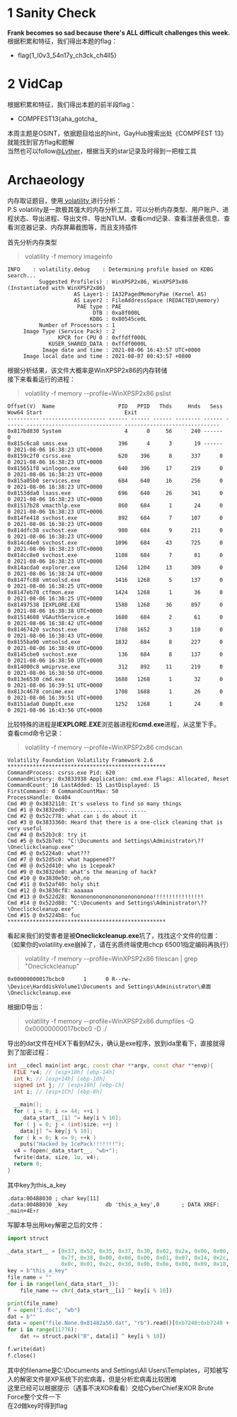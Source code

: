 # 1 Sanity Check
**Frank becomes so sad because there's ALL difficult challenges this week.**  
根据积累和特征，我们得出本题的flag：  
- flag{1_l0v3_54n17y_ch3ck_ch4ll5}  


# 2 VidCap
根据积累和特征，我们得出本题的前半段flag：  
- COMPFEST13{aha_gotcha_  

本周主题是OSINT，依据题目给出的hint，GayHub搜索出处《COMPFEST 13》就能找到官方flag和题解  
当然也可以follow[@Lyther](https://github.com/Lyther)，根据当天的star记录及时得到一把梭工具  

# Archaeology
内存取证题目，使用[ volatility ](https://github.com/volatilityfoundation/volatility)进行分析：  
P.S volatility是一款极其强大的内存分析工具，可以分析内存类型、用户账户、进程状态、导出进程、导出文件、导出NTLM、查看cmd记录、查看注册表信息、查看浏览器记录、内存屏幕截图等，而且支持插件  

首先分析内存类型
>volatility -f memory imageinfo  
```
INFO    : volatility.debug    : Determining profile based on KDBG search...  
          Suggested Profile(s) : WinXPSP2x86, WinXPSP3x86 (Instantiated with WinXPSP2x86)  
                     AS Layer1 : IA32PagedMemoryPae (Kernel AS)  
                     AS Layer2 : FileAddressSpace (REDACTED\memory)  
                      PAE type : PAE   
                           DTB : 0xa8f000L  
                          KDBG : 0x80545ce0L  
          Number of Processors : 1  
     Image Type (Service Pack) : 2  
                KPCR for CPU 0 : 0xffdff000L  
             KUSER_SHARED_DATA : 0xffdf0000L  
           Image date and time : 2021-08-06 16:43:57 UTC+0000  
     Image local date and time : 2021-08-07 00:43:57 +0800  
```
根据分析结果，该文件大概率是WinXPSP2x86的内存转储  
接下来看看运行的进程：  
>volatility -f memory --profile=WinXPSP2x86 pslist
```
Offset(V)  Name                    PID   PPID   Thds     Hnds   Sess  Wow64 Start                          Exit
---------- -------------------- ------ ------ ------ -------- ------ ------ ------------------------------ ------------------------------
0x817bd830 System                    4      0     56      240 ------      0
0x815c6ca8 smss.exe                396      4      3       19 ------      0 2021-08-06 16:38:23 UTC+0000
0x8159c2f0 csrss.exe               620    396      8      337      0      0 2021-08-06 16:38:23 UTC+0000
0x815651f8 winlogon.exe            640    396     17      219      0      0 2021-08-06 16:38:23 UTC+0000
0x815a05b0 services.exe            684    640     16      256      0      0 2021-08-06 16:38:23 UTC+0000
0x8153dda0 lsass.exe               696    640     26      341      0      0 2021-08-06 16:38:23 UTC+0000
0x81517b28 vmacthlp.exe            860    684      1       24      0      0 2021-08-06 16:38:23 UTC+0000
0x814fe418 svchost.exe             892    684      7      107      0      0 2021-08-06 16:38:23 UTC+0000
0x814dfc38 svchost.exe             980    684      9      211      0      0 2021-08-06 16:38:23 UTC+0000
0x814cd4e0 svchost.exe            1096    684     43      725      0      0 2021-08-06 16:38:23 UTC+0000
0x814cc8e0 svchost.exe            1108    684      7       81      0      0 2021-08-06 16:38:23 UTC+0000
0x814acda0 explorer.exe           1268   1204     13      309      0      0 2021-08-06 16:38:24 UTC+0000
0x8147fc88 vmtoolsd.exe           1416   1268      5      137      0      0 2021-08-06 16:38:25 UTC+0000
0x8147eb70 ctfmon.exe             1424   1268      1       36      0      0 2021-08-06 16:38:25 UTC+0000
0x81497538 IEXPLORE.EXE           1588   1268     36      897      0      0 2021-08-06 16:38:38 UTC+0000
0x81514608 VGAuthService.e        1680    684      2       61      0      0 2021-08-06 16:38:42 UTC+0000
0x81467420 svchost.exe            1788   1652      3      110      0      0 2021-08-06 16:38:43 UTC+0000
0x8155ba90 vmtoolsd.exe           1832    684      8      227      0      0 2021-08-06 16:38:49 UTC+0000
0x8145cbe0 svchost.exe             136    684      8      137      0      0 2021-08-06 16:38:50 UTC+0000
0x814000c8 wmiprvse.exe            312    892     11      219      0      0 2021-08-06 16:38:50 UTC+0000
0x813e6530 cmd.exe                1688   1268      1       32      0      0 2021-08-06 16:39:51 UTC+0000
0x813c4678 conime.exe             1708   1688      1       26      0      0 2021-08-06 16:39:51 UTC+0000
0x8151ada0 DumpIt.exe             1252   1268      1       24      0      0 2021-08-06 16:43:56 UTC+0000
```
比较特殊的进程是**IEXPLORE.EXE**浏览器进程和**cmd.exe**进程，从这里下手。  
查看cmd命令记录：
>volatility -f memory --profile=WinXPSP2x86 cmdscan
```
Volatility Foundation Volatility Framework 2.6
**************************************************
CommandProcess: csrss.exe Pid: 620
CommandHistory: 0x3833938 Application: cmd.exe Flags: Allocated, Reset
CommandCount: 16 LastAdded: 15 LastDisplayed: 15
FirstCommand: 0 CommandCountMax: 50
ProcessHandle: 0x404
Cmd #0 @ 0x3832110: It's useless to find so many things
Cmd #1 @ 0x3832ed0: ........................
Cmd #2 @ 0x52c778: what can i do about it
Cmd #3 @ 0x3833360: Heard that there is a one-click cleaning that is very useful
Cmd #4 @ 0x52b3c8: try it
Cmd #5 @ 0x52b7e8: "C:\Documents and Settings\Administrator\??\Oneclickcleanup.exe"
Cmd #6 @ 0x5224a0: what???
Cmd #7 @ 0x52d5c0: what happened??
Cmd #8 @ 0x52d410: who is 1cepeak?
Cmd #9 @ 0x3832de0: what's the meaning of hack?
Cmd #10 @ 0x3830e50: oh,no
Cmd #11 @ 0x52af40: holy shit
Cmd #12 @ 0x3830cf8: aaaaaa
Cmd #13 @ 0x522d28: Nonononononononononononono!!!!!!!!!!!!!!!!
Cmd #14 @ 0x522d88: "C:\Documents and Settings\Administrator\??\Oneclickcleanup.exe"
Cmd #15 @ 0x5224b8: fuc
**************************************************
```
看起来我们的受害者是被**Oneclickcleanup.exe**坑了，找找这个文件的位置：  
（如果你的volatility.exe崩掉了，请在劣质终端使用chcp 65001指定编码再执行）
>volatility -f memory --profile=WinXPSP2x86 filescan | grep "Oneclickcleanup"
```
0x00000000017bcbc0      1      0 R--rw- \Device\HarddiskVolume1\Documents and Settings\Administrator\桌面\Oneclickcleanup.exe
```
根据ID导出：
>volatility -f memory --profile=WinXPSP2x86 dumpfiles -Q 0x00000000017bcbc0 -D ./

导出的dat文件在HEX下看到MZ头，确认是exe程序，放到ida里看下，直接就得到了加密过程：
```cpp
int __cdecl main(int argc, const char **argv, const char **envp){
  FILE *v4; // [esp+10h] [ebp-14h]
  int k; // [esp+14h] [ebp-10h]
  signed int j; // [esp+18h] [ebp-Ch]
  int i; // [esp+1Ch] [ebp-8h]

  __main();
  for ( i = 0; i <= 44; ++i )
    _data_start__[i] ^= key[i % 10];
  for ( j = 0; j < (int)size; ++j )
    data[j] ^= key[j % 10];
  for ( k = 0; k <= 9; ++k )
    puts("Hacked by 1cePack!!!!!!!");
  v4 = fopen(_data_start__, "wb+");
  fwrite(data, size, 1u, v4);
  return 0;
}
```
其中key为this_a_key
```
.data:004B8030 ; char key[11]
.data:004B8030 _key            db 'this_a_key',0       ; DATA XREF: _main+4E↑r
```
写脚本导出用key解密之后的文件：
```python
import struct

_data_start__ = [0x37, 0x52, 0x35, 0x37, 0x30, 0x02, 0x2a, 0x06, 0x00, 0x17, 0x00, 0x1b, 0x49, 0x12, 0x31, 0x05,
                 0x7f, 0x38, 0x00, 0x0d, 0x00, 0x01, 0x07, 0x14, 0x2c, 0x3d, 0x1e, 0x07, 0x09, 0x59, 0x21, 0x1b,
                 0x0c, 0x01, 0x2c, 0x3d, 0x0b, 0x0e, 0x08, 0x09, 0x18, 0x09, 0x1d, 0x16, 0x2c]
key = b"this_a_key"
file_name = ""
for i in range(len(_data_start__)):
    file_name += chr(_data_start__[i] ^ key[i % 10])

print(file_name)
f = open("1.doc", "wb")
dat = b""
data = open("file.None.0x81482a50.dat", "rb").read()[0xb7240:0xb7240 + 11776]
for i in range(11776):
    dat += struct.pack("B", data[i] ^ key[i % 10])

f.write(dat)
f.close()
```
其中的filename是C:\Documents and Settings\All Users\Templates，可知被写入的解密文件是XP系统下的宏病毒，但是分析宏病毒比较困难  
这里已经可以根据提示（遇事不决XOR看看）交给CyberChief来XOR Brute Force整个文件一下  
在2d做key时得到flag